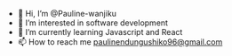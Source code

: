 - 👋 Hi, I’m @Pauline-wanjiku
- 👀 I’m interested in software development
- 🌱 I’m currently learning Javascript and React
- 📫 How to reach me paulinendungushiko96@gmail.com

<!---
Pauline-wanjiku/Pauline-wanjiku is a ✨ special ✨ repository because its `README.md` (this file) appears on your GitHub profile.
You can click the Preview link to take a look at your changes.
--->
